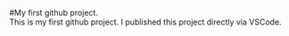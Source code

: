 #My first github project.  
This is my first github project. I published this 
project directly via VSCode.  